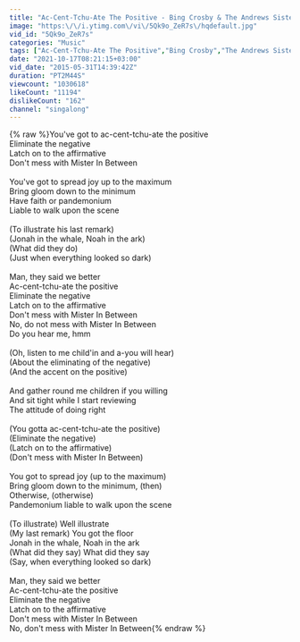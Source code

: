 ```yaml
---
title: "Ac-Cent-Tchu-Ate The Positive - Bing Crosby & The Andrews Sisters (Lyrics in Description)"
image: "https:\/\/i.ytimg.com\/vi\/5Qk9o_ZeR7s\/hqdefault.jpg"
vid_id: "5Qk9o_ZeR7s"
categories: "Music"
tags: ["Ac-Cent-Tchu-Ate The Positive","Bing Crosby","The Andrews Sisters"]
date: "2021-10-17T08:21:15+03:00"
vid_date: "2015-05-31T14:39:42Z"
duration: "PT2M44S"
viewcount: "1030618"
likeCount: "11194"
dislikeCount: "162"
channel: "singalong"
---
```

{% raw %}You've got to ac-cent-tchu-ate the positive<br />Eliminate the negative<br />Latch on to the affirmative<br />Don't mess with Mister In Between<br /><br />You've got to spread joy up to the maximum<br />Bring gloom down to the minimum<br />Have faith or pandemonium<br />Liable to walk upon the scene<br /><br />(To illustrate his last remark)<br />(Jonah in the whale, Noah in the ark)<br />(What did they do)<br />(Just when everything looked so dark)<br /><br />Man, they said we better<br />Ac-cent-tchu-ate the positive<br />Eliminate the negative<br />Latch on to the affirmative<br />Don't mess with Mister In Between<br />No, do not mess with Mister In Between<br />Do you hear me, hmm<br /><br />(Oh, listen to me child'in and a-you will hear)<br />(About the eliminating of the negative)<br />(And the accent on the positive)<br /><br />And gather round me children if you willing<br />And sit tight while I start reviewing<br />The attitude of doing right<br /><br />(You gotta ac-cent-tchu-ate the positive)<br />(Eliminate the negative)<br />(Latch on to the affirmative)<br />(Don't mess with Mister In Between)<br /><br />You got to spread joy (up to the maximum)<br />Bring gloom down to the minimum, (then)<br />Otherwise, (otherwise)<br />Pandemonium liable to walk upon the scene<br /><br />(To illustrate) Well illustrate<br />(My last remark) You got the floor<br />Jonah in the whale, Noah in the ark<br />(What did they say) What did they say<br />(Say, when everything looked so dark)<br /><br />Man, they said we better<br />Ac-cent-tchu-ate the positive<br />Eliminate the negative<br />Latch on to the affirmative<br />Don't mess with Mister In Between<br />No, don't mess with Mister In Between{% endraw %}
